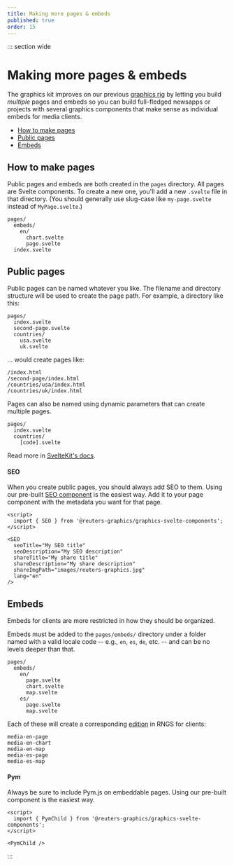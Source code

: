 ```yaml
---
title: Making more pages & embeds
published: true
order: 15
---
```


::: section wide

# Making more pages & embeds

The graphics kit improves on our previous [graphics rig](https://github.com/reuters-graphics/bluprint_graphics-rig/) by letting you build _multiple_ pages and embeds so you can build full-fledged newsapps or projects with several graphics components that make sense as individual embeds for media clients.

- [How to make pages](#how-to-make-pages)
- [Public pages](#public-pages)
- [Embeds](#embeds)

## How to make pages

Public pages and embeds are both created in the `pages` directory. All pages are Svelte components. To create a new one, you'll add a new `.svelte` file in that directory. (You should generally use slug-case like `my-page.svelte` instead of `MyPage.svelte`.)

```
pages/
  embeds/
    en/
      chart.svelte
      page.svelte
  index.svelte
```

## Public pages

Public pages can be named whatever you like. The filename and directory structure will be used to create the page path. For example, a directory like this:

```
pages/
  index.svelte
  second-page.svelte
  countries/
    usa.svelte
    uk.svelte
```

... would create pages like:

```
/index.html
/second-page/index.html
/countries/usa/index.html
/countries/uk/index.html
```

Pages can also be named using dynamic parameters that can create multiple pages.

```
pages/
  index.svelte
  countries/
    [code].svelte
```

Read more in [SvelteKit's docs](https://kit.svelte.dev/docs#routing-pages).

#### SEO

When you create public pages, you should always add SEO to them. Using our pre-built [SEO component](https://reuters-graphics.github.io/graphics-svelte-components/components/seo) is the easiest way. Add it to your page component with the metadata you want for that page.

```svelte
<script>
  import { SEO } from '@reuters-graphics/graphics-svelte-components';
</script>

<SEO
  seoTitle="My SEO title"
  seoDescription="My SEO description"
  shareTitle="My share title"
  shareDescription="My share description"
  shareImgPath="images/reuters-graphics.jpg"
  lang="en"
/>
```

## Embeds

Embeds for clients are more restricted in how they should be organized.

Embeds must be added to the `pages/embeds/` directory under a folder named with a valid locale code -- e.g., `en`, `es`, `de`, etc. -- and can be no levels deeper than that.

```
pages/
  embeds/
    en/
      page.svelte
      chart.svelte
      map.svelte
    es/
      page.svelte
      map.svelte
```

Each of these will create a corresponding [edition](https://github.com/reuters-graphics/bluprint_graphics-kit/issues/1#issuecomment-811891029) in RNGS for clients:

```
media-en-page
media-en-chart
media-en-map
media-es-page
media-es-map
```

#### Pym

Always be sure to include Pym.js on embeddable pages. Using our pre-built component is the easiest way.

```svelte
<script>
  import { PymChild } from '@reuters-graphics/graphics-svelte-components';
</script>

<PymChild />
```

:::
